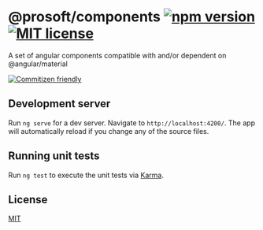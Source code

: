 # @prosoft/components [![npm version](https://img.shields.io/npm/v/@prosoft/components.svg?style=flat)](https://www.npmjs.com/package/@prosoft/components) [![MIT license](http://img.shields.io/badge/license-MIT-brightgreen.svg)](http://opensource.org/licenses/MIT)

A set of angular components compatible with and/or dependent on @angular/material

[![Commitizen friendly](https://img.shields.io/badge/commitizen-friendly-brightgreen.svg)](http://commitizen.github.io/cz-cli/)

## Development server

Run `ng serve` for a dev server. Navigate to `http://localhost:4200/`. The app will automatically reload if you change any of the source files.

## Running unit tests

Run `ng test` to execute the unit tests via [Karma](https://karma-runner.github.io).

## License

[MIT](LICENSE)